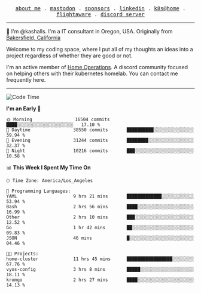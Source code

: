 <p align="center">
  <samp>
    <a href="https://jordanjones.org/">about me</a> .
    <a rel="me" href="https://mastodon.social/@kashall">mastodon</a> .
    <a href="https://github.com/sponsors/kashalls">sponsors</a> .
    <a href="https://linkedin.com/in/jordpjones">linkedin</a> .
    <a href="https://github.com/kashalls/home-cluster">k8s@home</a> .
    <a href="https://flightaware.com/adsb/stats/user/kashalls">flightaware</a> .
    <a href="https://discord.gg/V2WrCfqba9">discord server</a>
  </samp>
</p>

----------------------------------------------------------------

:wave: I'm @kashalls. I'm a IT consultant in Oregon, USA. Originally from [Bakersfield, California](https://maps.app.goo.gl/QQMtywTWghpXB6Tu6)

Welcome to my coding space, where I put all of my thoughts an ideas into a project regardless of whether they are good or not.

I'm an active member of [Home Operations](https://discord.gg/home-operations). A discord community focused on helping others with their kubernetes homelab. You can contact me frequently here.

----------------------------------------------------------------
<!--START_SECTION:waka-->
![Code Time](http://img.shields.io/badge/Code%20Time-1%2C899%20hrs%2025%20mins-blue)

**I'm an Early 🐤** 

```text
🌞 Morning                16504 commits       ████░░░░░░░░░░░░░░░░░░░░░   17.10 % 
🌆 Daytime                38550 commits       ██████████░░░░░░░░░░░░░░░   39.94 % 
🌃 Evening                31244 commits       ████████░░░░░░░░░░░░░░░░░   32.37 % 
🌙 Night                  10216 commits       ███░░░░░░░░░░░░░░░░░░░░░░   10.58 % 
```


📊 **This Week I Spent My Time On** 

```text
🕑︎ Time Zone: America/Los_Angeles

💬 Programming Languages: 
YAML                     9 hrs 21 mins       █████████████░░░░░░░░░░░░   53.94 % 
Bash                     2 hrs 56 mins       ████░░░░░░░░░░░░░░░░░░░░░   16.99 % 
Other                    2 hrs 10 mins       ███░░░░░░░░░░░░░░░░░░░░░░   12.52 % 
Go                       1 hr 42 mins        ██░░░░░░░░░░░░░░░░░░░░░░░   09.83 % 
JSON                     46 mins             █░░░░░░░░░░░░░░░░░░░░░░░░   04.46 % 

🐱‍💻 Projects: 
home-cluster             11 hrs 45 mins      █████████████████░░░░░░░░   67.76 % 
vyos-config              3 hrs 8 mins        █████░░░░░░░░░░░░░░░░░░░░   18.11 % 
kromgo                   2 hrs 27 mins       ████░░░░░░░░░░░░░░░░░░░░░   14.13 % 
```


<!--END_SECTION:waka-->